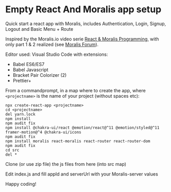 # Empty React And Moralis app setup
Quick start a react app with Moralis, includes Authentication, Login, Signup, Logout and Basic Menu + Route

Inspired by the Moralis.io video serie [React & Moralis Programming](https://www.youtube.com/playlist?list=PLFPZ8ai7J-iSbOoPePI9c_XCeZQLpOO2z), with only part 1 & 2 realized (see [Moralis Forum](https://forum.moralis.io/t/react-moralis-next-parts/1497/3?u=casnwk)).

Editor used: Visual Studio Code
with extensions:
- Babel ES6/ES7
- Babel Javascript
- Bracket Pair Colorizer (2)
- Prettier+

From a commandprompt, in a map where to create the app, where `<projectname>` is the name of your project (without spaces etc):
```
npx create-react-app <projectname>
cd <projectname>
del yarn.lock
npm install
npm audit fix
npm install @chakra-ui/react @emotion/react@^11 @emotion/styled@^11 framer-motion@^4 @chakra-ui/icons
npm audit fix
npm install moralis react-moralis react-router react-router-dom
npm audit fix
cd src
del *
```

Clone (or use zip file) the js files from here (into src map)
  
Edit index.js and fill appId and serverUrl with your Moralis-server values

Happy coding!
